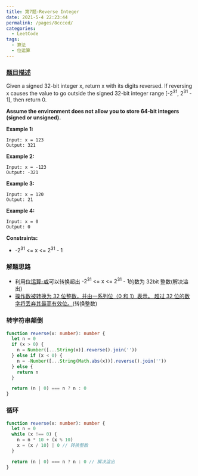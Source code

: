 ```yaml
---
title: 第7题-Reverse Integer
date: 2021-5-4 22:23:44
permalink: /pages/8ccced/
categories:
  - LeetCode
tags:
  - 算法
  - 位运算
---
```


### [题目描述](https://leetcode-cn.com/problems/reverse-integer/)

Given a signed 32-bit integer <span class="span-shadow">x</span>, return <span class="span-shadow">x</span> with its digits reversed. If reversing <span class="span-shadow">x</span> causes the value to go outside the signed 32-bit integer range <span class="span-shadow">[-2<sup>31</sup>, 2<sup>31</sup> - 1]</span>, then return <span class="span-shadow">0</span>.

**Assume the environment does not allow you to store 64-bit integers (signed or unsigned).**

<!-- more -->

**Example 1:**

```
Input: x = 123
Output: 321
```

**Example 2:**

```
Input: x = -123
Output: -321
```

**Example 3:**

```
Input: x = 120
Output: 21
```

**Example 4:**

```
Input: x = 0
Output: 0
```

**Constraints:**

- <span class="span-shadow">-2<sup>31</sup> <= x <= 2<sup>31</sup> - 1</span>

### 解题思路

- 利用[位运算-或](http://yao-zhixiang.top/pages/339ea6/#%E6%88%96%E8%BF%90%E7%AE%97)可以转换超出 <span class="span-shadow">-2<sup>31</sup> <= x <= 2<sup>31</sup> - 1</span>的数为 32bit 整数(解决溢出)
- [操作数被转换为 32 位整数，并由一系列位（0 和 1）表示。 超过 32 位的数字将丢弃其最高有效位。](https://developer.mozilla.org/zh-CN/docs/Web/JavaScript/Reference/Operators/Bitwise_AND)(转换整数)

### 转字符串颠倒

```TypeScript
function reverse(x: number): number {
  let n = 0
  if (x > 0) {
    n = Number([...String(x)].reverse().join(''))
  } else if (x < 0) {
    n = -Number([...String(Math.abs(x))].reverse().join(''))
  } else {
    return n
  }

  return (n | 0) === n ? n : 0
}
```

### 循环

```TypeScript
function reverse(x: number): number {
  let n = 0
  while (x !== 0) {
    n = n * 10 + (x % 10)
    x = (x / 10) | 0 // 转换整数
  }

  return (n | 0) === n ? n : 0 // 解决溢出
}
```
